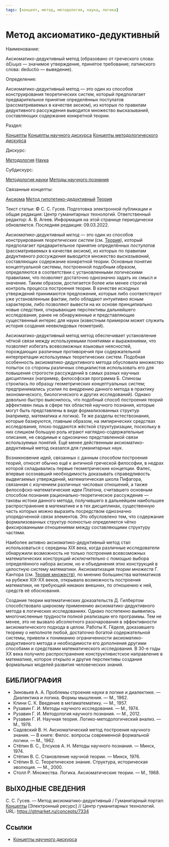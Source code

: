 ```yaml
---
tags: [концепт, метод, методология, наука, логика]
---
```

# Метод аксиоматико-дедуктивный

Наименование:

Аксиоматико-дедуктивный метод (образовано от греческого слова: ἀξίωμα — значимое утверждение, принятое требование; латинского слова: deductio — выведение).

Определение:

Аксиоматико-дедуктивный метод — это один из способов конструирования теоретических систем, который предполагает предварительное принятие определённых постулатов (рассматриваемых в качестве аксиом), из которых по правилам дедуктивного рассуждения выводится множество высказываний, составляющих содержание конкретной теории.

Раздел:

[Концепты](https://gtmarket.ru/concepts/)  [Концепты научного дискурса](https://gtmarket.ru/concepts/scientific-concepts) [Концепты методологического дискурса](https://gtmarket.ru/concepts/methodological-concepts)

Дискурс:

[Методология](https://gtmarket.ru/concepts/6870) [Наука](https://gtmarket.ru/concepts/6860)

Субдискурс:

[Методология науки](https://gtmarket.ru/concepts/6872) [Методы научного познания](https://gtmarket.ru/concepts/6874)

Связанные концепты:

[Аксиома](https://gtmarket.ru/concepts/6996) [Метод гипотетико-дедуктивный](https://gtmarket.ru/concepts/6991) [Теория](https://gtmarket.ru/concepts/6945)

Текст статьи: © С. С. Гусев. Подготовка электронной публикации и общая редакция: Центр гуманитарных технологий. Ответственный редактор: А. В. Агеев. Информация на этой странице периодически обновляется. Последняя редакция: 09.03.2022.

_Аксиоматико-дедуктивный метод_ — это один из способов конструирования _теоретических систем_ (см. [Теория](https://gtmarket.ru/concepts/6945)), который предполагает предварительное принятие определённых _постулатов_ (рассматриваемых в качестве аксиом), из которых по правилам _дедуктивного рассуждения_ выводится множество _высказываний_, составляющих содержание конкретной теории. Основные понятия концептуальной системы, построенной подобным образом, определяются в соответствии с установленными логическими правилами, что позволяет достаточно однозначно задать их смысл и значение. Таким образом, достигается более или менее строгий контроль процесса построения теории. В качестве исходных утверждений принимаются предложения, которые либо соответствуют уже установленным фактам, либо обладают интуитивно ясным характером, либо позволяют вывести на их основе принципиально новые следствия, открывающие перспективы дальнейшего исследования, ранее не обнаруженные и представляющие существенный интерес для науки (известным примером может служить история создания неевклидовых геометрий).

Аксиоматико-дедуктивный метод метод обеспечивает установление чёткой связи между используемыми понятиями и выражениями, что позволяет избегать всевозможных языковых неясностей, порождающих различные противоречия при содержательной интерпретации используемых теоретических систем. Подобная особенность аксиоматико-дедуктивного метода обусловила множество попыток со стороны различных специалистов использовать его для повышения строгости рассуждений в самых разных научных дисциплинах (например, философская программа Б. Спинозы строилась по образцу геометрических концептуальных систем; предпринимались усилия по внедрению данного метода в практику экономического, биологического и других исследований). Однако довольно быстро выяснилось, что подобный способ построения теорий эффективен лишь в сфере тех областей научного познания, которые могут быть представлены в виде формализованных структур (например, математика и логика). Те же разделы естествознания, которые базируются, главным образом, на эмпирических средствах исследования, плохо поддаются жёсткой структуризации, поскольку в них слишком большую роль играют наглядно-содержательные описания, не сводимые к однозначно представленной связи используемых понятий. Ещё менее действенным аксиоматико-дедуктивный метод оказался для гуманитарных наук.

Возникновение идей, связанных с данным способом построения теорий, относят обычно ещё к античной греческой философии, в недрах которой складывались первые геометрические концепции. Фалес, впервые осознавший необходимость доказывать справедливость выдвигаемых утверждений, математическая школа Пифагора, связанная с изучением различных числовых отношений, а также философско-математические идеи Платона, считавшего основным способом познания рационально-теоретическое рассуждение — таковы истоки данного метода, получившего в дальнейшем наибольшее распространение в математике и в тех дисциплинах, существенную часть которых можно выразить посредством однозначно упорядоченной связи элементов. Это обусловлено тем, что содержание формализованных структур полностью определяется чётко фиксированными отношениями между составляющими структуру частями.

Наиболее активно аксиоматико-дедуктивный метод стал использоваться с середины XIX века, когда различные исследователи обнаружили возможность не только построения всевозможных математических конструкций исключительно с помощью выбора определённого набора аксиом, но и объединения этих конструкций в целостную систему математики. Аксиоматизация _теории множеств_ Г. Кантора (см. [Теория множеств](https://gtmarket.ru/concepts/7073)), по мнению большинства математиков на рубеже XIX-XX веков, открывала возможность построения математики, не требующей никаких внешних, по отношению к ней, средств её обоснования.

Создание теории математических доказательств Д. Гилбертом способствовало широкому применению аксиоматико-дедуктивного метода в логических исследованиях. Однако постепенно выявились многочисленные трудности полной реализации его программы. Тем не менее, это не вызвало абсолютного разочарования в эффективности аксиоматического подхода в целом. Работы К. Гёделя, доказавшего теорему о неполноте любой, достаточно богатой содержательной системы, привели к пониманию ограниченности аксиоматико-дедуктивного метода и необходимости его дополнения другими способами и средствами математического исследования. В 30-е годы XX века получило распространение конструктивистское направление в математике, которое открыло и другие перспективы создания формальных моделей развития человеческих знаний.

## БИБЛИОГРАФИЯ

- Зиновьев А. А. Проблемы строения науки в логике и диалектике. — Диалектика и логика. Формы мышления. — М., 1962.
- Клини С. К. Введение в метаматематику. — М., 1957.
- Рузавин Г. И. Методы научного исследования. — М., 1974.
- Рузавин Г. И. Методология научного познания. — М., 2012.
- Рузавин Г. И. Научная теория. Логико-методологический анализ. — М., 1978.
- Садовский В. Н. Аксиоматический метод построения научного знания. — В книге: Филос. вопросы современной формальной логики. — М., 1962.
- Стёпин В. С., Елсуков А. Н. Методы научного познания. — Минск, 1974.
- Стёпин B. C. Становление научной теории. — Минск, 1976.
- Стёпин B. C. Теоретическое знание. Структура, историческая эволюция. — М., 2000.
- Столл Р. Множества. Логика. Аксиоматические теории. — М., 1968.

## ВЫХОДНЫЕ СВЕДЕНИЯ

С. С. Гусев. — Метод аксиоматико-дедуктивный / Гуманитарный портал: [Концепты](https://gtmarket.ru/concepts/) [Электронный ресурс] // Центр гуманитарных технологий. URL: <https://gtmarket.ru/concepts/7334>

## Ссылки

- [Концепты научного дискурса](Концепты%20научного%20дискурса.md)
